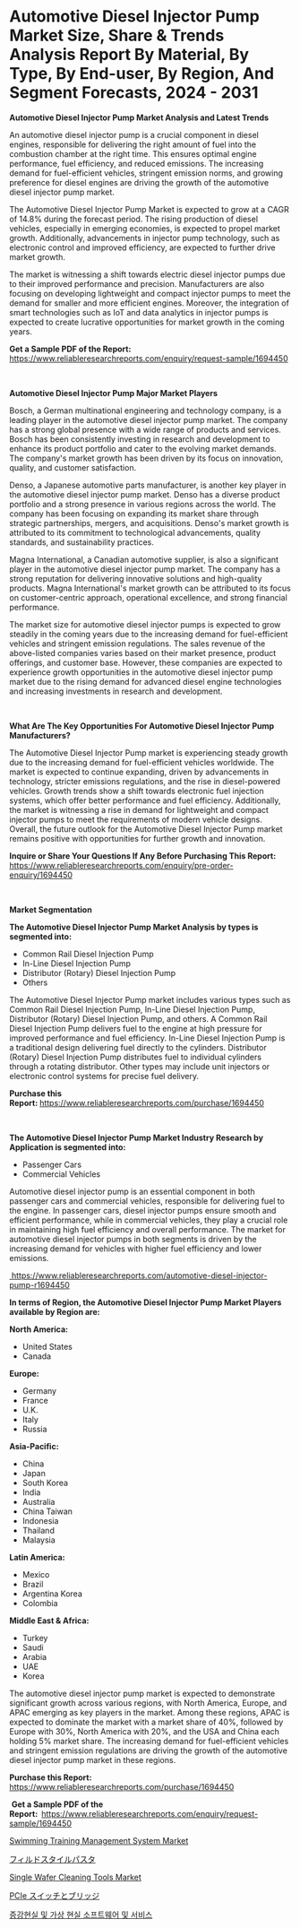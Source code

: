 <p><h1>Automotive Diesel Injector Pump Market Size, Share & Trends Analysis Report By Material, By Type, By End-user, By Region, And Segment Forecasts, 2024 - 2031</h1></p><p><strong>Automotive Diesel Injector Pump Market Analysis and Latest Trends</strong></p>
<p><p>An automotive diesel injector pump is a crucial component in diesel engines, responsible for delivering the right amount of fuel into the combustion chamber at the right time. This ensures optimal engine performance, fuel efficiency, and reduced emissions. The increasing demand for fuel-efficient vehicles, stringent emission norms, and growing preference for diesel engines are driving the growth of the automotive diesel injector pump market.</p><p>The Automotive Diesel Injector Pump Market is expected to grow at a CAGR of 14.8% during the forecast period. The rising production of diesel vehicles, especially in emerging economies, is expected to propel market growth. Additionally, advancements in injector pump technology, such as electronic control and improved efficiency, are expected to further drive market growth.</p><p>The market is witnessing a shift towards electric diesel injector pumps due to their improved performance and precision. Manufacturers are also focusing on developing lightweight and compact injector pumps to meet the demand for smaller and more efficient engines. Moreover, the integration of smart technologies such as IoT and data analytics in injector pumps is expected to create lucrative opportunities for market growth in the coming years.</p></p>
<p><strong>Get a Sample PDF of the Report:&nbsp;</strong> <a href="https://www.reliableresearchreports.com/enquiry/request-sample/1694450">https://www.reliableresearchreports.com/enquiry/request-sample/1694450</a></p>
<p>&nbsp;</p>
<p><strong>Automotive Diesel Injector Pump Major Market Players</strong></p>
<p><p>Bosch, a German multinational engineering and technology company, is a leading player in the automotive diesel injector pump market. The company has a strong global presence with a wide range of products and services. Bosch has been consistently investing in research and development to enhance its product portfolio and cater to the evolving market demands. The company's market growth has been driven by its focus on innovation, quality, and customer satisfaction.</p><p>Denso, a Japanese automotive parts manufacturer, is another key player in the automotive diesel injector pump market. Denso has a diverse product portfolio and a strong presence in various regions across the world. The company has been focusing on expanding its market share through strategic partnerships, mergers, and acquisitions. Denso's market growth is attributed to its commitment to technological advancements, quality standards, and sustainability practices.</p><p>Magna International, a Canadian automotive supplier, is also a significant player in the automotive diesel injector pump market. The company has a strong reputation for delivering innovative solutions and high-quality products. Magna International's market growth can be attributed to its focus on customer-centric approach, operational excellence, and strong financial performance.</p><p>The market size for automotive diesel injector pumps is expected to grow steadily in the coming years due to the increasing demand for fuel-efficient vehicles and stringent emission regulations. The sales revenue of the above-listed companies varies based on their market presence, product offerings, and customer base. However, these companies are expected to experience growth opportunities in the automotive diesel injector pump market due to the rising demand for advanced diesel engine technologies and increasing investments in research and development.</p></p>
<p>&nbsp;</p>
<p><strong>What Are The Key Opportunities For Automotive Diesel Injector Pump Manufacturers?</strong></p>
<p><p>The Automotive Diesel Injector Pump market is experiencing steady growth due to the increasing demand for fuel-efficient vehicles worldwide. The market is expected to continue expanding, driven by advancements in technology, stricter emissions regulations, and the rise in diesel-powered vehicles. Growth trends show a shift towards electronic fuel injection systems, which offer better performance and fuel efficiency. Additionally, the market is witnessing a rise in demand for lightweight and compact injector pumps to meet the requirements of modern vehicle designs. Overall, the future outlook for the Automotive Diesel Injector Pump market remains positive with opportunities for further growth and innovation.</p></p>
<p><strong>Inquire or Share Your Questions If Any Before Purchasing This Report:</strong> <a href="https://www.reliableresearchreports.com/enquiry/pre-order-enquiry/1694450">https://www.reliableresearchreports.com/enquiry/pre-order-enquiry/1694450</a></p>
<p>&nbsp;</p>
<p><strong>Market Segmentation</strong></p>
<p><strong>The Automotive Diesel Injector Pump Market Analysis by types is segmented into:</strong></p>
<p><ul><li>Common Rail Diesel Injection Pump</li><li>In-Line Diesel Injection Pump</li><li>Distributor (Rotary) Diesel Injection Pump</li><li>Others</li></ul></p>
<p><p>The Automotive Diesel Injector Pump market includes various types such as Common Rail Diesel Injection Pump, In-Line Diesel Injection Pump, Distributor (Rotary) Diesel Injection Pump, and others. A Common Rail Diesel Injection Pump delivers fuel to the engine at high pressure for improved performance and fuel efficiency. In-Line Diesel Injection Pump is a traditional design delivering fuel directly to the cylinders. Distributor (Rotary) Diesel Injection Pump distributes fuel to individual cylinders through a rotating distributor. Other types may include unit injectors or electronic control systems for precise fuel delivery.</p></p>
<p><strong>Purchase this Report:&nbsp;</strong><a href="https://www.reliableresearchreports.com/purchase/1694450">https://www.reliableresearchreports.com/purchase/1694450</a></p>
<p>&nbsp;</p>
<p><strong>The Automotive Diesel Injector Pump Market Industry Research by Application is segmented into:</strong></p>
<p><ul><li>Passenger Cars</li><li>Commercial Vehicles</li></ul></p>
<p><p>Automotive diesel injector pump is an essential component in both passenger cars and commercial vehicles, responsible for delivering fuel to the engine. In passenger cars, diesel injector pumps ensure smooth and efficient performance, while in commercial vehicles, they play a crucial role in maintaining high fuel efficiency and overall performance. The market for automotive diesel injector pumps in both segments is driven by the increasing demand for vehicles with higher fuel efficiency and lower emissions.</p></p>
<p><a href="https://www.reliableresearchreports.com/automotive-diesel-injector-pump-r1694450">&nbsp;https://www.reliableresearchreports.com/automotive-diesel-injector-pump-r1694450</a></p>
<p><strong>In terms of Region, the Automotive Diesel Injector Pump Market Players available by Region are:</strong></p>
<p>
    <p> <strong> North America: </strong>
        <ul>
            <li>United States</li>
            <li>Canada</li>
        </ul>
        </p> 
    <p> <strong> Europe: </strong>
        <ul>
            <li>Germany</li>
            <li>France</li>
            <li>U.K.</li>
            <li>Italy</li>
            <li>Russia</li>
        </ul>
        </p> 
    <p> <strong> Asia-Pacific: </strong>
        <ul>
            <li>China</li>
            <li>Japan</li>
            <li>South Korea</li>
            <li>India</li>
            <li>Australia</li>
            <li>China Taiwan</li>
            <li>Indonesia</li>
            <li>Thailand</li>
            <li>Malaysia</li>
        </ul>
        </p> 
    <p> <strong> Latin America: </strong>
        <ul>
            <li>Mexico</li>
            <li>Brazil</li>
            <li>Argentina Korea</li>
            <li>Colombia</li>
        </ul>
        </p> 
    <p> <strong> Middle East & Africa: </strong>
        <ul>
            <li>Turkey</li>
            <li>Saudi</li>
            <li>Arabia</li>
            <li>UAE</li>
            <li>Korea</li>
        </ul>
    </p>
    </p>
<p><p>The automotive diesel injector pump market is expected to demonstrate significant growth across various regions, with North America, Europe, and APAC emerging as key players in the market. Among these regions, APAC is expected to dominate the market with a market share of 40%, followed by Europe with 30%, North America with 20%, and the USA and China each holding 5% market share. The increasing demand for fuel-efficient vehicles and stringent emission regulations are driving the growth of the automotive diesel injector pump market in these regions.</p></p>
<p><strong>Purchase this Report: </strong><a href="https://www.reliableresearchreports.com/purchase/1694450">https://www.reliableresearchreports.com/purchase/1694450</a></p>
<p>&nbsp;<strong>Get a Sample PDF of the Report:&nbsp;&nbsp;</strong><a href="https://www.reliableresearchreports.com/enquiry/request-sample/1694450">https://www.reliableresearchreports.com/enquiry/request-sample/1694450</a></p>
<p><strong></strong></p>
<p><p><a href="https://github.com/FassouRP/Market-Research-Report-List-4/blob/main/swimming-training-management-system-market.md">Swimming Training Management System Market</a></p><p><a href="https://github.com/laurenreichert/Market-Research-Report-List-2/blob/main/8676248102925.md">フィルドスタイルパスタ</a></p><p><a href="https://issuu.com/reportprime-2/docs/single-wafer-cleaning-tools-market-size-2030.pptx">Single Wafer Cleaning Tools Market</a></p><p><a href="https://github.com/RodHoppe07/Market-Research-Report-List-2/blob/main/7513730102926.md">PCIe スイッチとブリッジ</a></p><p><a href="https://github.com/vsoq0zknh59/Market-Research-Report-List-2/blob/main/274927296420.md">증강현실 및 가상 현실 소프트웨어 및 서비스</a></p></p>